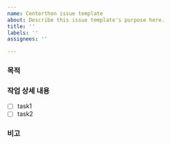 ```yaml
---
name: Centerthon issue template
about: Describe this issue template's purpose here.
title: ''
labels: ''
assignees: ''

---
```


### 목적

### 작업 상세 내용
- [ ] task1
- [ ] task2

### 비고
